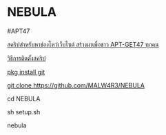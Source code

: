 # NEBULA
#APT47

<a href="https://github.com/MALW4R3/NEBULA/blob/master/images%20(2).jpeg">

สคริปสำหรับหาช่องโหว่เว็บไซต์ สร้างมาเพื่อชาว APT-GET47 ทุกคน

วิธีการติดตั้งสคริป

pkg install git

git clone https://github.com/MALW4R3/NEBULA

cd NEBULA

sh setup.sh

nebula

